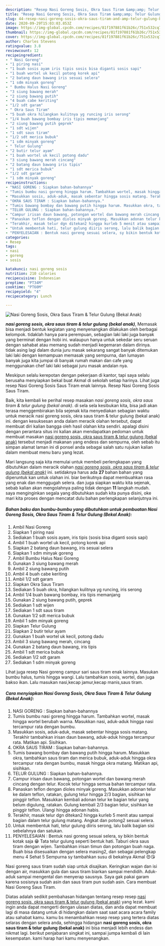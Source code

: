 ```yaml
---
description: "Resep Nasi Goreng Sosis, Okra Saus Tiram &amp;amp; Telur Gulung (Bekal Anak) yang Sempurna"
title: "Resep Nasi Goreng Sosis, Okra Saus Tiram &amp;amp; Telur Gulung (Bekal Anak) yang Sempurna"
slug: 44-resep-nasi-goreng-sosis-okra-saus-tiram-and-amp-telur-gulung-bekal-anak-yang-sempurna
date: 2020-09-29T15:03:03.853Z
image: https://img-global.cpcdn.com/recipes/81f197881f61b26c/751x532cq70/nasi-goreng-sosis-okra-saus-tiram-telur-gulung-bekal-anak-foto-resep-utama.jpg
thumbnail: https://img-global.cpcdn.com/recipes/81f197881f61b26c/751x532cq70/nasi-goreng-sosis-okra-saus-tiram-telur-gulung-bekal-anak-foto-resep-utama.jpg
cover: https://img-global.cpcdn.com/recipes/81f197881f61b26c/751x532cq70/nasi-goreng-sosis-okra-saus-tiram-telur-gulung-bekal-anak-foto-resep-utama.jpg
author: Charles Stevens
ratingvalue: 3.8
reviewcount: 12
recipeingredient:
- " Nasi Goreng"
- "1 piring nasi"
- "1 buah sosis ayam iris tipis sosis bisa diganti sosis sapi"
- "1 buah wortel uk kecil potong korek api"
- "2 batang daun bawang iris sesuai selera"
- "1 sdm minyak goreng"
- " Bumbu Halus Nasi Goreng"
- "3 siung bawang merah"
- "2 siung bawang putih"
- "4 buah cabe keriting"
- "1/2 sdt garam"
- " Okra Saus Tiram"
- "5 buah okra hilangkan kulitnya yg runcing iris serong"
- "1/4 buah bawang bombay iris tipis memanjang"
- "2 siung bawang putih geprek"
- "1 sdt wijen"
- "1 sdt saus tiram"
- "1/2 sdt merica bubuk"
- "1 sdm minyak goreng"
- " Telur Gulung"
- "2 butir telur ayam"
- "1 buah wortel uk kecil potong dadu"
- "3 siung bawang merah cincang"
- "2 batang daun bawang iris tipis"
- "1 sdt merica bubuk"
- "1/2 sdt garam"
- "1 sdm minyak goreng"
recipeinstructions:
- "NASI GORENG : Siapkan bahan-bahannya"
- "Tumis bumbu nasi goreng hingga harum. Tambahkan wortel, masak hingga wortel berubah warna. Masukkan nasi, aduk-aduk hingga nasi tercampur rata dengan bumbu."
- "Masukkan sosis, aduk-aduk, masak sebentar hingga sosis matang. Terakhir tambahkan irisan daun bawang, aduk-aduk hingga tercampur rata. Matikan api. Sisihkan."
- "OKRA SAUS TIRAM : Siapkan bahan-bahannya."
- "Tumis bawang bombay dan bawang putih hingga harum. Masukkan okra, tambahkan saus tiram dan merica bubuk, aduk-aduk hingga okra tercampur rata dengan bumbu, masak hingga okra matang. Matikan api, sisihkan."
- "TELUR GULUNG : Siapkan bahan-bahannya."
- "Campur irisan daun bawang, potongan wortel dan bawang merah cincang dengan telur. Kocok telur hingga semua bahan tercampur rata."
- "Panaskan teflon dengan dioles minyak goreng. Masukkan adonan telur ke dalam teflon, ratakan, gulung telur hingga 2/3 bagian, sisihkan ke pinggir teflon. Masukkan kembali adonan telur ke bagian telur yang belum digulung, ratakan. Gulung kembali 2/3 bagian telur, sisihkan ke pinggir teflon. Ulangi hingga adonan habis."
- "Terakhir, masak telur dgn ditekan2 hingga kurleb 5 menit atau sampai bagian dalam telur gulung matang. Angkat dan potong2 sesuai selera."
- "Untuk membentuk hati, telur gulung diiris serong, lalu balik bagian sisi sebelahnya dan satukan."
- "PENYELESAIAN : Bentuk nasi goreng sesuai selera, sy bikin bentuk kotak saja 😁 Tata telur gulung seperti bentuk hati. Taburi okra saus tiram dengan wijen. Tambahkan irisan timun dan potongan buah naga. Buah bisa disesuaikan dengan selera masing2, dan sebagai pelengkap menu 4 Sehat 5 Sempurna sy tambahkan susu di bekalnya Akmal 😍😘"
categories:
- Resep
tags:
- nasi
- goreng
- sosis

katakunci: nasi goreng sosis 
nutrition: 210 calories
recipecuisine: Indonesian
preptime: "PT34M"
cooktime: "PT60M"
recipeyield: "4"
recipecategory: Lunch

---
```



![Nasi Goreng Sosis, Okra Saus Tiram &amp; Telur Gulung (Bekal Anak)](https://img-global.cpcdn.com/recipes/81f197881f61b26c/751x532cq70/nasi-goreng-sosis-okra-saus-tiram-telur-gulung-bekal-anak-foto-resep-utama.jpg)

<b><i>nasi goreng sosis, okra saus tiram &amp; telur gulung (bekal anak)</i></b>, Memasak bisa menjadi bentuk kegiatan yang menyenangkan dilakukan oleh berbagai kelompok. tidaklah hanya para perempuan, sebagian laki laki juga banyak yang berminat dengan hobi ini. walaupun hanya untuk sekedar seru seruan dengan sahabat atau memang sudah menjadi kegemaran dalam dirinya. tidak asing lagi dalam dunia juru masak sekarang sangat banyak ditemukan laki laki dengan kemampuan memasak yang sempurna, dan lumayan banyak juga kita jumpai di banyak rumah makan dan cafe yang menggunakan chef laki laki sebagai juru masak andalan nya.

Meskipun selalu kerepotan dengan pekerjaan di kantor, tapi saya selalu berusaha menyiapkan bekal buat Akmal di sekolah setiap harinya. Lihat juga resep Nasi Goreng Sosis Saus Tiram enak lainnya. Resep Nasi Goreng Sosis Saus Tiram.

Baik, kita kembali ke perihal resep masakan <i>nasi goreng sosis, okra saus tiram &amp; telur gulung (bekal anak)</i>. di sela sela kesibukan kita, bisa jadi akan terasa menggembirakan bila sejenak kita menyediakan sebagian waktu untuk meracik nasi goreng sosis, okra saus tiram &amp; telur gulung (bekal anak) ini. dengan kesuksesan anda dalam meracik olahan tersebut, dapat membuat diri kalian bangga oleh hasil olahan kita sendiri. apalagi disini dengan perantara situs ini kalian akan mendapatkan pedoman untuk membuat masakan <u>nasi goreng sosis, okra saus tiram &amp; telur gulung (bekal anak)</u> tersebut menjadi makanan yang endess dan sempurna, oleh sebab itu simpan alamat laman ini di ponsel anda sebagai salah satu rujukan kalian dalam membuat menu baru yang lezat.


Mari langsung saja kita memulai untuk membeli perlengkapan yang dibutuhkan dalam meracik olahan <u><i>nasi goreng sosis, okra saus tiram &amp; telur gulung (bekal anak)</i></u> ini. setidaknya harus ada <b>27</b> bahan bahan yang diperuntuk kan untuk olahan ini. biar berikutnya dapat membuahkan rasa yang enak dan menggugah selera. dan juga siapkan waktu kita sejenak, sebab kalian akan mengolahnya paling tidak dengan <b>11</b> langkah mudah. saya menginginkan segala yang dibutuhkan sudah kita punya disini, oke mari kita proses dengan mencatat dulu bahan perlengkapan selanjutnya ini.

<!--inarticleads1-->

##### Bahan baku dan bumbu-bumbu yang dibutuhkan untuk pembuatan Nasi Goreng Sosis, Okra Saus Tiram &amp; Telur Gulung (Bekal Anak):

1. Ambil  Nasi Goreng
1. Siapkan 1 piring nasi
1. Sediakan 1 buah sosis ayam, iris tipis (sosis bisa diganti sosis sapi)
1. Ambil 1 buah wortel uk kecil, potong korek api
1. Siapkan 2 batang daun bawang, iris sesuai selera
1. Siapkan 1 sdm minyak goreng
1. Ambil  Bumbu Halus Nasi Goreng
1. Gunakan 3 siung bawang merah
1. Ambil 2 siung bawang putih
1. Ambil 4 buah cabe keriting
1. Ambil 1/2 sdt garam
1. Siapkan  Okra Saus Tiram
1. Sediakan 5 buah okra, hilangkan kulitnya yg runcing, iris serong
1. Ambil 1/4 buah bawang bombay, iris tipis memanjang
1. Gunakan 2 siung bawang putih, geprek
1. Sediakan 1 sdt wijen
1. Sediakan 1 sdt saus tiram
1. Gunakan 1/2 sdt merica bubuk
1. Ambil 1 sdm minyak goreng
1. Siapkan  Telur Gulung
1. Siapkan 2 butir telur ayam
1. Gunakan 1 buah wortel uk kecil, potong dadu
1. Ambil 3 siung bawang merah, cincang
1. Gunakan 2 batang daun bawang, iris tipis
1. Ambil 1 sdt merica bubuk
1. Sediakan 1/2 sdt garam
1. Sediakan 1 sdm minyak goreng


Lihat juga resep Nasi goreng campur sari saus tiram enak lainnya. Masukan bumbu halus, tumis hingga wangi. Lalu tambahkan sosis, wortel, dan juga bakso ikan. Lalu masukan nasi,kecap jamur,kecap manis,saus tiram. 

<!--inarticleads2-->

##### Cara menyiapkan Nasi Goreng Sosis, Okra Saus Tiram &amp; Telur Gulung (Bekal Anak):

1. NASI GORENG : Siapkan bahan-bahannya
1. Tumis bumbu nasi goreng hingga harum. Tambahkan wortel, masak hingga wortel berubah warna. Masukkan nasi, aduk-aduk hingga nasi tercampur rata dengan bumbu.
1. Masukkan sosis, aduk-aduk, masak sebentar hingga sosis matang. Terakhir tambahkan irisan daun bawang, aduk-aduk hingga tercampur rata. Matikan api. Sisihkan.
1. OKRA SAUS TIRAM : Siapkan bahan-bahannya.
1. Tumis bawang bombay dan bawang putih hingga harum. Masukkan okra, tambahkan saus tiram dan merica bubuk, aduk-aduk hingga okra tercampur rata dengan bumbu, masak hingga okra matang. Matikan api, sisihkan.
1. TELUR GULUNG : Siapkan bahan-bahannya.
1. Campur irisan daun bawang, potongan wortel dan bawang merah cincang dengan telur. Kocok telur hingga semua bahan tercampur rata.
1. Panaskan teflon dengan dioles minyak goreng. Masukkan adonan telur ke dalam teflon, ratakan, gulung telur hingga 2/3 bagian, sisihkan ke pinggir teflon. Masukkan kembali adonan telur ke bagian telur yang belum digulung, ratakan. Gulung kembali 2/3 bagian telur, sisihkan ke pinggir teflon. Ulangi hingga adonan habis.
1. Terakhir, masak telur dgn ditekan2 hingga kurleb 5 menit atau sampai bagian dalam telur gulung matang. Angkat dan potong2 sesuai selera.
1. Untuk membentuk hati, telur gulung diiris serong, lalu balik bagian sisi sebelahnya dan satukan.
1. PENYELESAIAN : Bentuk nasi goreng sesuai selera, sy bikin bentuk kotak saja 😁 Tata telur gulung seperti bentuk hati. Taburi okra saus tiram dengan wijen. Tambahkan irisan timun dan potongan buah naga. Buah bisa disesuaikan dengan selera masing2, dan sebagai pelengkap menu 4 Sehat 5 Sempurna sy tambahkan susu di bekalnya Akmal 😍😘


Nasi goreng saus tiram sudah siap untuk disajikan. Keringkan wajan dan isi dengan air, masukkan gula dan saus tiram biarkan sampai mendidih. Aduk-aduk sampai mengental dan menyerap sausnya. Saya gak pakai garam karena sosisnya sudah asin dan saus tiram pun sudah asin. Cara membuat Nasi Goreng Saus Tiram. 

Diatas adalah sedikit pembahasan hidangan tentang resep resep <u>nasi goreng sosis, okra saus tiram &amp; telur gulung (bekal anak)</u> yang lezat. kami ingin anda dapat mengerti dengan ulasan diatas, dan anda dapat membuat lagi di masa datang untuk di hidangkan dalam saat saat acara acara family atau sahabat kamu. kamu bs menambahkan resep resep yang tertera diatas selaras dengan selera anda, sehingga hidangan <b>nasi goreng sosis, okra saus tiram &amp; telur gulung (bekal anak)</b> ini bisa menjadi lebih endess dan nikmat lagi. berikut penjabaran singkat ini, sampai jumpa kembali di lain kesempatan. kami harap hari kamu menyenangkan.
